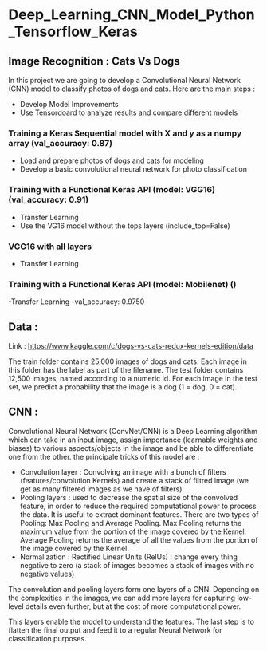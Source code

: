 # Deep_Learning_CNN_Model_Python_Tensorflow_Keras
## Image Recognition : Cats Vs Dogs  

In this project we are going to develop a Convolutional Neural Network (CNN) model to classify photos of dogs and cats. Here are the main steps : 

  - Develop Model Improvements
  - Use Tensordoard to analyze results and compare different models
### Training a Keras Sequential model with X and y as a numpy array (val_accuracy: 0.87)
  - Load and prepare photos of dogs and cats for modeling
  - Develop a basic convolutional neural network for photo classification 
### Training with a Functional Keras API (model: VGG16) (val_accuracy: 0.91)
  - Transfer Learning
  - Use the VG16 model without the tops layers (include_top=False) 
### VGG16 with all layers
  - Transfer Learning
### Training with a Functional Keras API (model: Mobilenet) ()
  -Transfer Learning
  -val_accuracy: 0.9750

## Data :
Link : https://www.kaggle.com/c/dogs-vs-cats-redux-kernels-edition/data

The train folder contains 25,000 images of dogs and cats. Each image in this folder has the label as part of the filename. The test folder contains 12,500 images, named according to a numeric id. For each image in the test set, we predict a probability that the image is a dog (1 = dog, 0 = cat).

## CNN : 
Convolutional Neural Network (ConvNet/CNN) is a Deep Learning algorithm which can take in an input image, assign importance (learnable weights and biases) to various aspects/objects in the image and be able to differentiate one from the other. the principale tricks of this model are : 
  - Convolution layer : Convolving an image with a bunch of filters (features/convolution Kernels) and create a stack of filtred image (we get as many filtered images as we have of filters)
  - Pooling layers : used to decrease the spatial size of the convolved feature, in order to reduce the required computational power to process the data. It is useful to extract dominant features. There are two types of Pooling: Max Pooling and Average Pooling. Max Pooling returns the maximum value from the portion of the image covered by the Kernel. Average Pooling returns the average of all the values from the portion of the image covered by the Kernel.
  - Normalization :  Rectified Linear Units (RelUs) : change every thing negative to zero (a stack of images becomes a stack of images with no negative values)

The convolution and pooling layers  form one layers of a CNN. Depending on the complexities in the images, we can add more layers for capturing low-level details even further, but at the cost of more computational power.

This layers enable the model to understand the features. The last step is to flatten the final output and feed it to a regular Neural Network for classification purposes.
